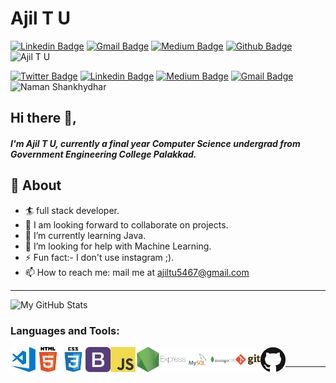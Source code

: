# Ajil T U
[![Linkedin Badge](https://img.shields.io/badge/linkedin-30302f?style=for-the-badge&logo=linkedin)](https://www.linkedin.com/in/ajil-t-u/)
[![Gmail Badge](https://img.shields.io/badge/gmail-30302f?style=for-the-badge&logo=Gmail&logoColor=white)](mailto:ajiltu5467@gmail.com)
[![Medium Badge](https://img.shields.io/badge/medium-30302f?style=flat&logo=medium)](https://medium.com/@ajiltu)
[![Github Badge](https://img.shields.io/badge/github-30302f?&style=for-the-badge&logo=github&logoColor=white)](https://github.com/Ajil5467/Ajil5467)
<img src="https://komarev.com/ghpvc/?username=Ajil5467" alt="Ajil T U">

[![Twitter Badge](https://img.shields.io/badge/@namanhey-30302f?style=flat&logo=instagram&logoColor=white)](https://instagram.com/namanhey)
[![Linkedin Badge](https://img.shields.io/badge/naman360-30302f?style=flat&logo=linkedin)](https://www.linkedin.com/in/naman360/)
[![Medium Badge](https://img.shields.io/badge/naman360-30302f?style=flat&logo=medium)](https://medium.com/@naman360)
[![Gmail Badge](https://img.shields.io/badge/naman.geek@gmail.com-30302f?style=flat&logo=Gmail&logoColor=white)](mailto:naman.geek@gmail.com)
<img src="https://komarev.com/ghpvc/?username=namn360" alt="Naman Shankhydhar">


## Hi there 👋,           
##### I'm Ajil T U, currently a final year Computer Science undergrad from Government Engineering College Palakkad.
## 🧐 About
- 🏄‍ full stack developer.
- 🤝 I am looking forward to collaborate on projects.
- 🌱 I’m currently learning Java.
- 🤔 I’m looking for help with Machine Learning.
- ⚡ Fun fact:- I don't use instagram ;).
- 📫 How to reach me: mail me at [ajiltu5467@gmail.com](mailto:ajiltu5467@gmail.com)
---
![My GitHub Stats](https://github-readme-stats.vercel.app/api?username=Ajil5467&show_icons=true&theme=merko)  

### Languages and Tools:

<img align="left" alt="Visual Studio Code" width="40px" src="https://raw.githubusercontent.com/github/explore/80688e429a7d4ef2fca1e82350fe8e3517d3494d/topics/visual-studio-code/visual-studio-code.png" />
<img align="left" alt="HTML5" width="40px" src="https://raw.githubusercontent.com/github/explore/80688e429a7d4ef2fca1e82350fe8e3517d3494d/topics/html/html.png" />
<img align="left" alt="CSS3" width="40px" src="https://raw.githubusercontent.com/github/explore/80688e429a7d4ef2fca1e82350fe8e3517d3494d/topics/css/css.png" />
<img align="left" alt="JavaScript" width="40px" src="https://raw.githubusercontent.com/github/explore/80688e429a7d4ef2fca1e82350fe8e3517d3494d/topics/bootstrap/bootstrap.png" />
<img align="left" alt="JavaScript" width="40px" src="https://raw.githubusercontent.com/github/explore/80688e429a7d4ef2fca1e82350fe8e3517d3494d/topics/javascript/javascript.png" />
<img align="left" alt="Node.js" width="40px" src="https://raw.githubusercontent.com/github/explore/80688e429a7d4ef2fca1e82350fe8e3517d3494d/topics/nodejs/nodejs.png" />
<img align="left" alt="Express.js" width="40px" src="https://raw.githubusercontent.com/github/explore/80688e429a7d4ef2fca1e82350fe8e3517d3494d/topics/express/express.png" />
<img align="left" alt="MySQL" width="40px" src="https://raw.githubusercontent.com/github/explore/80688e429a7d4ef2fca1e82350fe8e3517d3494d/topics/mysql/mysql.png" />
<img align="left" alt="MongoDB" width="40px" src="https://raw.githubusercontent.com/github/explore/80688e429a7d4ef2fca1e82350fe8e3517d3494d/topics/mongodb/mongodb.png" />
<img align="left" alt="Git" width="40px" src="https://raw.githubusercontent.com/github/explore/80688e429a7d4ef2fca1e82350fe8e3517d3494d/topics/git/git.png" />
<img align="left" alt="GitHub" width="40px" src="https://raw.githubusercontent.com/github/explore/78df643247d429f6cc873026c0622819ad797942/topics/github/github.png" />
<br/>

---



